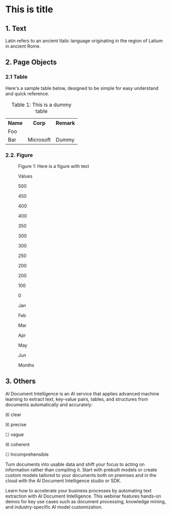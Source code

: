 <!-- PageHeader="This is the header of the document." -->


# This is title


## 1. Text

Latin refers to an ancient Italic language
originating in the region of Latium in
ancient Rome.


## 2. Page Objects


### 2.1 Table

Here's a sample table below, designed to
be simple for easy understand and quick
reference.


<table>
<caption>Table 1: This is a dummy table</caption>
<tr>
<th>Name</th>
<th>Corp</th>
<th>Remark</th>
</tr>
<tr>
<td>Foo</td>
<td></td>
<td></td>
</tr>
<tr>
<td>Bar</td>
<td>Microsoft</td>
<td>Dummy</td>
</tr>
</table>


### 2.2. Figure


<!-- FigureContent="**Title**: 
**ChartType**: bar
**TopicKeywords**: Business and finance, Data analysis
**DetailedDescription**: The bar chart displays values for each month from January to June. The values are as follows: January has a value of 200, February has a value of 300, March has a value of 400, April has a value of 450, May has a value of 350, and June has a value of 250. The chart uses different colors for each month, with January and April in orange, February and May in green, and March and June in blue.
**Summary**: This bar chart illustrates monthly values from January to June, showing a peak in April at 450 and a low in January at 200. The values fluctuate, with March and May also having relatively high values at 400 and 350, respectively.
**MarkdownDataTable**: | Month | Value |
|-------|-------|
| Jan   | 200   |
| Feb   | 300   |
| Mar   | 400   |
| Apr   | 450   |
| May   | 350   |
| Jun   | 250   |
**AxisTitles**
**AxisTitles.xAxisTitle**: Months
**AxisTitles.yAxisTitle**: Values
**FootnotesAndAnnotations**: 
" --><figure>
<figcaption>Figure 1: Here is a figure with text</figcaption>

Values

500

450

400

400

350

300

300

250

200

200

100

0

Jan

Feb

Mar

Apr

May

Jun

Months

</figure>


## 3. Others

Al Document Intelligence is an Al service
that applies advanced machine learning
to extract text, key-value pairs, tables,
and structures from documents
automatically and accurately:

☒
clear

☒
precise

☐
vague

☒
coherent

☐
Incomprehensible

Turn documents into usable data and
shift your focus to acting on information
rather than compiling it. Start with
prebuilt models or create custom models
tailored to your documents both on
premises and in the cloud with the Al
Document Intelligence studio or SDK.

Learn how to accelerate your business
processes by automating text extraction
with Al Document Intelligence. This
webinar features hands-on demos for key
use cases such as document processing,
knowledge mining, and industry-specific
Al model customization.

<!-- PageFooter="This is the footer of the document." -->
<!-- PageNumber="1 | Page" -->
